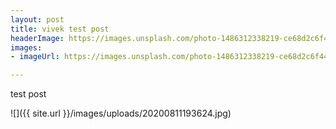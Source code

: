 ```yaml
---
layout: post
title: vivek test post
headerImage: https://images.unsplash.com/photo-1486312338219-ce68d2c6f44d?ixlib=rb-1.2.1&ixid=eyJhcHBfaWQiOjEyMDd9&auto=format&fit=crop&w=1952&q=80
images:
- imageUrl: https://images.unsplash.com/photo-1486312338219-ce68d2c6f44d?ixlib=rb-1.2.1&ixid=eyJhcHBfaWQiOjEyMDd9&auto=format&fit=crop&w=1952&q=80

---
```

test post

![]({{ site.url }}/images/uploads/20200811193624.jpg)